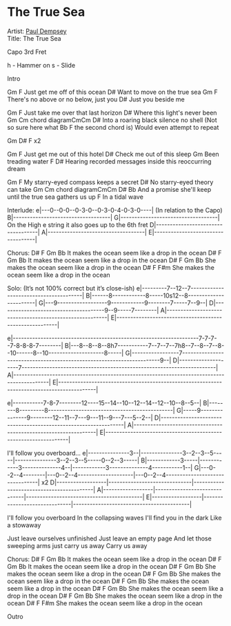 # The True Sea

Artist: [Paul Dempsey](../artists.md)  
Title: The True Sea

Capo 3rd Fret

h - Hammer on
s - Slide

Intro 

Gm                            F 
Just get me off of this ocean
                            D# 
Want to move on the true sea
Gm                               F 
There's no above or no below, just you
                  D# 
Just you beside me

Gm                                  F 
Just take me over that last horizon
                             D# 
Where this light's never been
Gm              Cm chord diagramCmCm                 D# 
Into a roaring black silence no shell           (Not so sure here what
Bb                F                                the second chord is)
Would even attempt to repeat

Gm  D#  F  x2

Gm                            F 
Just get me out of this hotel
                          D# 
Check me out of this sleep
Gm 
Been treading water
                 F                                      D# 
Hearing recorded messages inside this reoccurring dream

Gm                                    F 
My starry-eyed compass keeps a secret
                              D# 
No starry-eyed theory can take
Gm                    Cm chord diagramCmCm                  D#                Bb 
And a promise she'll keep until the true sea gathers us up
   F 
In a tidal wave

Interlude:
e|---0--0-0--0-3-0--0-3-0-4-0-3-0----|      (In relation to the Capo)
B|-----------------------------------|
G|-----------------------------------|      On the High e string it also goes up to the 6th fret
D|-----------------------------------|
A|-----------------------------------|
E|-----------------------------------|

Chorus:
            D#       F             Gm                 Bb 
It makes the ocean seem like a drop in the ocean
            D#       F             Gm                 Bb 
It makes the ocean seem like a drop in the ocean
            D#       F             Gm                 Bb 
She makes the ocean seem like a drop in the ocean
            D#       F             F#m 
She makes the ocean seem like a drop in the ocean

Solo: (It’s not 100% correct but it’s close-ish)
e|---------7--12--7---------------------------------------|
B|------8------------8-----10s12--8-----------------------|
G|---9------------------9------------9--------7-----7--9--|
D|--------------------------------------9--9-----7--------|
A|--------------------------------------------------------|
E|--------------------------------------------------------|

e|-------------------------------------------------------------------7-7-7--7-8-8-8-7--------|
B|---8--8--8--8h7-----------7--7--7--7h8--7--8--7--8--10------8--10--------------------8-----|
G|-----------------7----------------------------------------------------------------------9--|
D|--------------------7----------------------------------------------------------------------|
A|-------------------------------------------------------------------------------------------|
E|-------------------------------------------------------------------------------------------|

e|-----------7-8-7--------12----15--14--10--12--14--12--10--8--5--|
B|--------8---------8---------------------------------------------|
G|-----9---------------9--------12--11--7---9---11--9---7---5--2--|
D|----------------------------------------------------------------|
A|----------------------------------------------------------------|
E|----------------------------------------------------------------|

I'll follow you overboard...
e|---------------3--|---------------3--2--3--5-----|---------------3--2--3--5-----0--2--3-----|
B|------------3-----|------------3--------------4--|------------3--------------4-----------1--|
G|---0--2--4--------|---0--2--4--------------------|---0--2--4--------------------------------|   x2
D|------------------|------------------------------|------------------------------------------|
A|------------------|------------------------------|------------------------------------------|
E|------------------|------------------------------|------------------------------------------|

I'll follow you overboard
In the collapsing waves
I'll find you in the dark
Like a stowaway

Just leave ourselves unfinished
Just leave an empty page
And let those sweeping arms just carry us away
Carry us away

Chorus:
            D#       F             Gm                 Bb 
It makes the ocean seem like a drop in the ocean
            D#       F             Gm                 Bb 
It makes the ocean seem like a drop in the ocean
            D#       F             Gm                 Bb 
She makes the ocean seem like a drop in the ocean
            D#       F             Gm                 Bb 
She makes the ocean seem like a drop in the ocean
            D#       F             Gm                 Bb 
She makes the ocean seem like a drop in the ocean
            D#       F             Gm                 Bb 
She makes the ocean seem like a drop in the ocean
            D#       F             Gm                 Bb 
She makes the ocean seem like a drop in the ocean
            D#       F             F#m 
She makes the ocean seem like a drop in the ocean

Outro